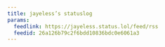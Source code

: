 ```yaml
---
title: jayeless’s statuslog
params:
  feedlink: https://jayeless.status.lol/feed/rss
  feedid: 26a126b79c2f6bdd10836bdc0e6061a3
---
```

